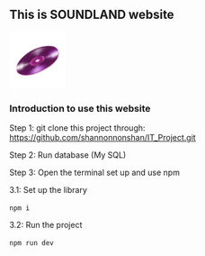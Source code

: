 ## This is SOUNDLAND website 
<img src="/soundland_official/static/imgs/logo.png" alt="logo" width="100" height="100">

### Introduction to use this website

Step 1: git clone this project through: https://github.com/shannonnonshan/IT_Project.git

Step 2: Run database (My SQL)


Step 3: Open the terminal set up and use npm

3.1: Set up the library

`npm i`

3.2: Run the project

`npm run dev`


